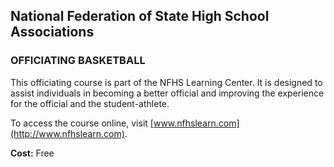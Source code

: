 <!-- Section: Officiating Basketball -->

## National Federation of State High School Associations

### OFFICIATING BASKETBALL

This officiating course is part of the NFHS Learning Center. It is designed to assist individuals in becoming a better official and improving the experience for the official and the student-athlete. 

To access the course online, visit [www.nfhslearn.com](http://www.nfhslearn.com). 

**Cost:** Free